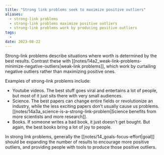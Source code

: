 ```yaml
---
title: "Strong link problems seek to maximize positive outliers"
aliases:
  - strong-link problems
  - strong-link problems maximize positive outliers
  - strong-link problems work by producing positive outliers
tags:
  - 
date: 2023-08-22
---
```


Strong-link problems describe situations where worth is determined by the best results. Contrast these with [[notes/14a2_weak-link-problems-minimize-negative-outliers|weak-link problems]], which work by curtailing negative outliers rather than maximizing positive ones.

Examples of strong-link problems include:
- Youtube videos. The best stuff goes viral and entertains a lot of people, but most of it just sits there with very small audiences.
- Science. The best papers can change entire fields or revolutionize an industry, while the less exciting papers don't usually cause us problems. [[notes/14a3a_science-is-a-strong-link-problem|Science benefits from more scientists and more research]].
- Books. If someone writes a bad book, it just doesn't get bought. But again, the best books bring a lot of joy to people.

In strong link problems, generally the [[notes/14_goals-focus-effort|goal]] should be expanding the number of results to encourage more positive outliers, and providing people with tools to produce those positive outliers.
